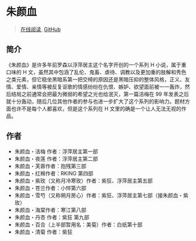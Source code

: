 # 朱颜血

> [在线阅读](https://rxliuli.gitbook.io/zhuyanxue/), [GitHub](https://github.com/rxliuli/ZhuYanXue)

## 简介

《朱颜血》是许多年前罗森以浮萍居主这个名字开创的一个系列 H 小说，属于重口味的 H 文，虽然其中包涵了乱伦、鬼畜、虐待、调教以及更加重的肢解和秀色之类元素，但它稳坐黑暗系第一把交椅的原因还是黑暗压抑的整体风格，正义、友情、爱情、亲情等被反复讴歌的情感纷纷在仇恨、嫉妒、欲望面前被一一轰炸，然后结局之前通常会把最为微弱的希望之光也给泯灭，第一篇洁梅在 99 年发表之后就十分轰动，随后几位其他作者的参与也进一步扩大了这个系列的影响力。题材方面也许不是每个人都喜欢，但是这个系列在 H 文里的确是一个让人无法无视的作品。

## 作者

* 朱颜血・洁梅 作者：浮萍居主第一部
* 朱颜血・夜莲 作者：浮萍居主第二部
* 朱颜血・芙蓉作者：抱残第三部
* 朱颜血・红棉作者：RKING 第四部
* 朱颜血・紫玫（又称月冷寒玫）作者：紫狂、浮萍居主第五部
* 朱颜血・苍兰作者：小悴第六部
* 朱颜血・雪芍（又称朔月房心）作者：紫狂、浮萍居主第七部（接朱颜血・紫玫）
* 朱颜血・海棠作者：寒江第八部
* 朱颜血・丹杏 作者：紫狂 第九部
* 朱颜血・百合（上半部暂用名：美菊）作者：白纸第十部
* 朱颜血・清菊 作者：紫狂

